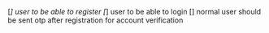 [*] user to be able to register
[*] user to be able to login
[] normal user should be sent otp after registration for account verification
